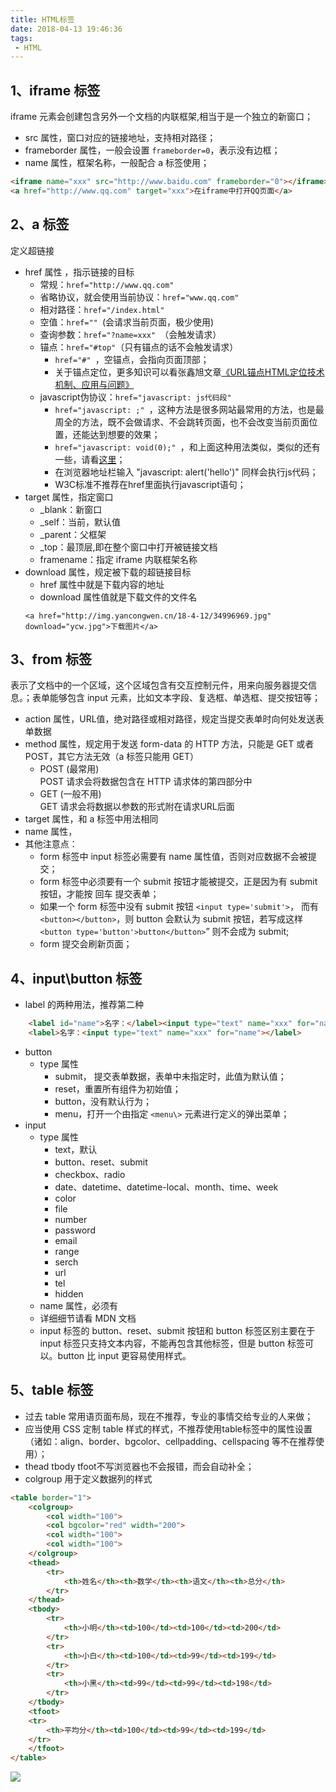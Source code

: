 ```yaml
---
title: HTML标签
date: 2018-04-13 19:46:36
tags: 
 - HTML
---
```


## 1、iframe 标签
iframe 元素会创建包含另外一个文档的内联框架,相当于是一个独立的新窗口；
- src 属性，窗口对应的链接地址，支持相对路径；
- frameborder 属性，一般会设置 `frameborder=0`，表示没有边框；
- name 属性，框架名称，一般配合 a 标签使用；
``` HTML
<iframe name="xxx" src="http://www.baidu.com" frameborder="0"></iframe>
<a href="http://www.qq.com" target="xxx">在iframe中打开QQ页面</a>
```

## 2、a 标签
定义超链接
- href 属性 ，指示链接的目标
    - 常规：`href="http://www.qq.com"`
    - 省略协议，就会使用当前协议：`href="www.qq.com"`
    - 相对路径：`href="/index.html"`
    - 空值：`href="" `(会请求当前页面，极少使用)
    - 查询参数：`href="?name=xxx" `（会触发请求）
    - 锚点：`href="#top"`（只有锚点的话不会触发请求）
        - `href="#" `，空锚点，会指向页面顶部；
        - 关于锚点定位，更多知识可以看张鑫旭文章[《URL锚点HTML定位技术机制、应用与问题》](http://www.zhangxinxu.com/wordpress/2013/08/url-anchor-html-%E9%94%9A%E7%82%B9%E5%AE%9A%E4%BD%8D%E6%9C%BA%E5%88%B6-%E5%BA%94%E7%94%A8-%E9%97%AE%E9%A2%98/)
    - javascript伪协议：`href="javascript: js代码段"`
        - `href="javascript: ;" `，这种方法是很多网站最常用的方法，也是最周全的方法，既不会做请求、不会跳转页面，也不会改变当前页面位置，还能达到想要的效果；
        - `href="javascript: void(0);" `，和上面这种用法类似，类似的还有一些，请看[这里](https://segmentfault.com/q/1010000000339082)；
        - 在浏览器地址栏输入 "javascript: alert('hello')" 同样会执行js代码；
        - W3C标准不推荐在href里面执行javascript语句；
- target 属性，指定窗口
    - _blank：新窗口
    - _self：当前，默认值
    - _parent：父框架
    - _top：最顶层,即在整个窗口中打开被链接文档
    - framename：指定 iframe 内联框架名称
- download 属性，规定被下载的超链接目标
    - href 属性中就是下载内容的地址
    - download 属性值就是下载文件的文件名
    ```
    <a href="http://img.yancongwen.cn/18-4-12/34996969.jpg" download="ycw.jpg">下载图片</a>
    ```
## 3、from 标签
表示了文档中的一个区域，这个区域包含有交互控制元件，用来向服务器提交信息。；表单能够包含 input 元素，比如文本字段、复选框、单选框、提交按钮等；
- action 属性，URL值，绝对路径或相对路径，规定当提交表单时向何处发送表单数据
- method 属性，规定用于发送 form-data 的 HTTP 方法，只能是 GET 或者 POST，其它方法无效（a 标签只能用 GET）
    - POST (最常用)    
    POST 请求会将数据包含在 HTTP 请求体的第四部分中
    - GET (一般不用)    
    GET 请求会将数据以参数的形式附在请求URL后面
- target 属性，和 a 标签中用法相同
- name 属性，
- 其他注意点：
    - form 标签中 input 标签必需要有 name 属性值，否则对应数据不会被提交；
    - form 标签中必须要有一个 submit 按钮才能被提交，正是因为有 submit 按钮，才能按 <kbd>回车</kbd> 提交表单；
    - 如果一个 form 标签中没有 submit 按钮 `<input type='submit'>`， 而有 `<button></button>`，则 button 会默认为 submit 按钮，若写成这样 `<button type='button'>button</button>`” 则不会成为 submit;
    - form 提交会刷新页面；

## 4、input\button 标签
- label 的两种用法，推荐第二种
``` HTML
    <label id="name">名字：</label><input type="text" name="xxx" for="name">
    <label>名字：<input type="text" name="xxx" for="name"></label>
```
- button
    - type 属性
        - submit， 提交表单数据，表单中未指定时，此值为默认值；
        - reset，重置所有组件为初始值；
        - button，没有默认行为；
        - menu，打开一个由指定 `<menu\>` 元素进行定义的弹出菜单；
- input
    - type 属性
        - text，默认
        - button、reset、submit
        - checkbox、radio
        - date、datetime、datetime-local、month、time、week
        - color
        - file
        - number
        - password
        - email
        - range
        - serch
        - url
        - tel
        - hidden
    - name 属性，必须有
    - 详细细节请看 MDN 文档
    - input 标签的 button、reset、submit 按钮和 button 标签区别主要在于 input 标签只支持文本内容，不能再包含其他标签，但是 button 标签可以。button 比 input 更容易使用样式。

## 5、table 标签
- 过去 table 常用语页面布局，现在不推荐，专业的事情交给专业的人来做；
- 应当使用 CSS 定制 table 样式的样式，不推荐使用table标签中的属性设置（诸如：align、border、bgcolor、cellpadding、cellspacing 等不在推荐使用）；
- thead tbody tfoot不写浏览器也不会报错，而会自动补全；
- colgroup 用于定义数据列的样式
``` HTML
<table border="1">
    <colgroup>
        <col width="100">
        <col bgcolor="red" width="200">
        <col width="100">
        <col width="100">
    </colgroup>
    <thead>
        <tr>
            <th>姓名</th><th>数学</th><th>语文</th><th>总分</th>
        </tr>
    </thead>
    <tbody>
        <tr>
            <th>小明</th><td>100</td><td>100</td><td>200</td>
        </tr>
        <tr>
            <th>小白</th><td>100</td><td>99</td><td>199</td>
        </tr>
        <tr>
            <th>小黑</th><td>99</td><td>99</td><td>198</td>
        </tr>
    </tbody>
    <tfoot>
    <tr>
        <th>平均分</th><td>100</td><td>99</td><td>199</td>
    </tr>
    </tfoot>
</table>
```
![](http://img.yancongwen.cn/18-4-14/87365473.jpg)